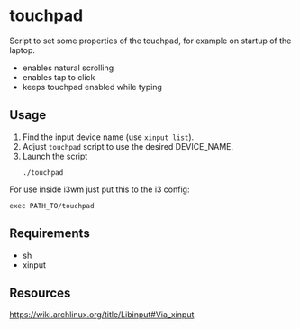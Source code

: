 # touchpad

Script to set some properties of the touchpad, for example on startup of 
the laptop.

- enables natural scrolling
- enables tap to click
- keeps touchpad enabled while typing

## Usage

1. Find the input device name (use `xinput list`).
2. Adjust `touchpad` script to use the desired DEVICE_NAME.
3. Launch the script
    ```
    ./touchpad
    ```

For use inside i3wm just put this to the i3 config:
```
exec PATH_TO/touchpad
```

## Requirements

- sh
- xinput

## Resources 

https://wiki.archlinux.org/title/Libinput#Via_xinput

